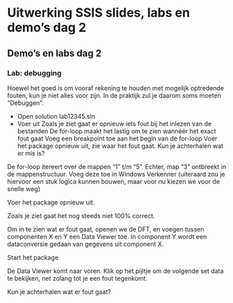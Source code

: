 # Uitwerking SSIS slides, labs en demo’s dag 2
## Demo’s en labs dag 2


### Lab: debugging
Hoewel het goed is om vooraf rekening te houden met mogelijk optredende fouten, kun je niet alles voor zijn. In de praktijk zul je daarom soms moeten “Debuggen”. 
* Open solution lab12345.sln
* Voer uit
Zoals je ziet gaat er opnieuw iets fout bij het inlezen van de bestanden
De for-loop maakt het lastig om te zien wannéér het exact fout gaat
Voeg een breakpoint toe aan het begin van de for-loop
Voer het package opnieuw uit, zie waar het fout gaat. Kun je achterhalen wat er mis is?

De for-loop itereert over de mappen “1” t/m “5”. Echter, map “3” ontbreekt in de mappenstructuur. 
Voeg deze toe in Windows Verkenner (uiteraard zou je hiervoor een stuk logica kunnen bouwen, maar voor nu kiezen we voor de snelle weg)

Voer het package opnieuw uit. 

Zoals je ziet gaat het nog steeds niet 100% correct. 

Om in te zien wat er fout gaat, openen we de DFT, en voegen tussen componenten X en Y een Data Viewer toe. In component Y wordt een dataconversie gedaan van gegevens uit component X.

Start het package

De Data Viewer komt naar voren. Klik op het pijltje om de volgende set data te bekijken, net zolang tot je een fout tegenkomt.

Kun je achterhalen wat er fout gaat?